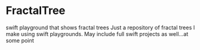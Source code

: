 # FractalTree
swift playground that shows fractal trees
Just a repository of fractal trees I make using swift playgrounds. May include full swift projects as well...at some point
